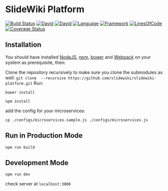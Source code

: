 # SlideWiki Platform #
[![Build Status](https://orca.snap-ci.com/slidewiki/slidewiki-platform/branch/master/build_image)](https://orca.snap-ci.com/slidewiki/slidewiki-platform/branch/master)
[![David](https://img.shields.io/david/slidewiki/slidewiki-platform.svg?style=flat-square)](https://david-dm.org/slidewiki/slidewiki-platform)
[![David](https://img.shields.io/david/dev/slidewiki/slidewiki-platform.svg?style=flat-square)](https://david-dm.org/slidewiki/slidewiki-platform#info=devDependencies)
[![Language](https://img.shields.io/badge/Language-Javascript%20ECMA2015-lightgrey.svg?style=flat-square)](https://developer.mozilla.org/en-US/docs/Web/JavaScript)
[![Framework](https://img.shields.io/badge/Framework-NodeJS%206.0.0-blue.svg?style=flat-square)](https://nodejs.org/)
[![LinesOfCode](https://img.shields.io/badge/LOC-1271-lightgrey.svg?style=flat-square)](https://github.com/slidewiki/Microservice-Template/blob/master/application/package.json)
[![Coverage Status](https://coveralls.io/repos/github/slidewiki/slidewiki-platform/badge.svg?branch=master)](https://coveralls.io/github/slidewiki/slidewiki-platform?branch=master)


## Installation ##

You should have installed [NodeJS](https://nodejs.org/), [npm](https://github.com/npm/npm), [bower](http://bower.io/) and [Webpack](https://webpack.github.io/) on your system as prerequisite, then:

Clone the repository recursively to make sure you clone the submodules as well: `git clone  --recursive https://github.com/slidewiki/slidewiki-platform.git`
Run:

`bower install`

`npm install`

add the config for your microservices:

`cp ./configs/microservices.sample.js ./configs/microservices.js`


## Run in Production Mode ##

`npm run build`


## Development Mode ##

`npm run dev`

check server at `localhost:3000`
